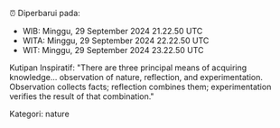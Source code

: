 ⏰ Diperbarui pada:
- WIB: Minggu, 29 September 2024 21.22.50 UTC
- WITA: Minggu, 29 September 2024 22.22.50 UTC
- WIT: Minggu, 29 September 2024 23.22.50 UTC

Kutipan Inspiratif:
"There are three principal means of acquiring knowledge... observation of nature, reflection, and experimentation. Observation collects facts; reflection combines them; experimentation verifies the result of that combination."


Kategori: nature

